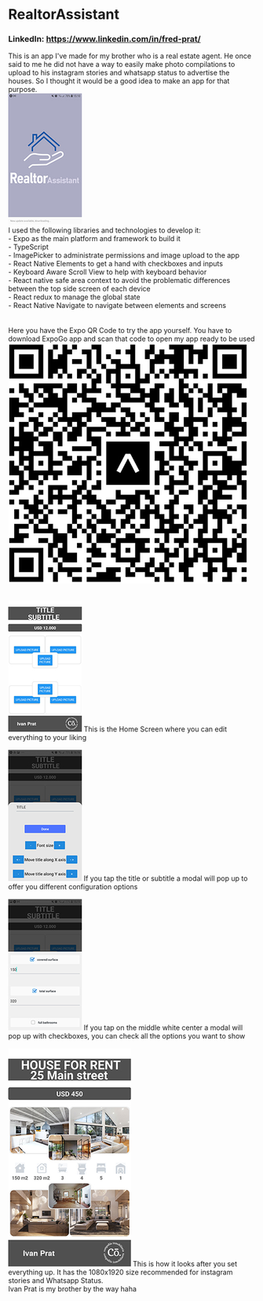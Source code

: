 # RealtorAssistant
### LinkedIn: https://www.linkedin.com/in/fred-prat/

This is an app I've made for my brother who is a real estate agent. He once said to me he did not have a way to easily make photo compilations to upload to his instagram
stories and whatsapp status to advertise the houses. So I thought it would be a good idea to make an app for that purpose.
<br>
  ![startingLogo](appPictures/startingPicture.jpg)
<br>
  I used the following libraries and technologies to develop it: <br>
    - Expo as the main platform and framework to build it <br>
    - TypeScript <br>
    - ImagePicker to administrate permissions and image upload to the app <br>
    - React Native Elements to get a hand with checkboxes and inputs <br>
    - Keyboard Aware Scroll View to help with keyboard behavior <br> 
    - React native safe area context to avoid the problematic differences between the top side screen of each device <br> 
    - React redux to manage the global state <br>
    - React Native Navigate to navigate between elements and screens <br>
    <br>
    <br>
    Here you have the Expo QR Code to try the app yourself. You have to download ExpoGo app and scan that code to open my app ready to be used<br>
    ![expoQR](appPictures/ExpoQR.jpg)
    <br>
    <br>
    
   ![overAll](appPictures/overAll.jpg) This is the Home Screen where you can edit everything to your liking <br>
   <br>
   ![titleModal](appPictures/titleModal.jpg) If you tap the title or subtitle a modal will pop up to offer you different configuration options <br>
   <br>
   ![houseFeature](appPictures/HouseFeatures.jpg) If you tap on the middle white center a modal will pop up with checkboxes, you can check all the options you
   want to show <br>
   <br>
   ![Finished](appPictures/Finished.jpg) This is how it looks after you set everything up. It has the 1080x1920 size recommended for instagram stories and Whatsapp Status. <br>
       Ivan Prat is my brother by the way haha
